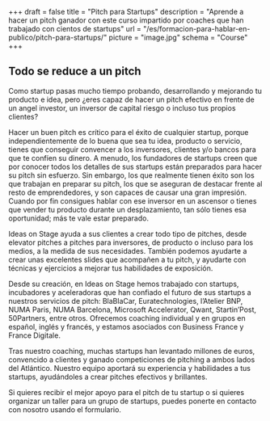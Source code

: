 +++
draft		= false
title		= "Pitch para Startups"
description = "Aprende a hacer un pitch ganador con este curso impartido por coaches que han trabajado con cientos de startups"
url	 		= "/es/formacion-para-hablar-en-publico/pitch-para-startups/"
picture		= "image.jpg"
schema		= "Course"
+++

## Todo se reduce a un pitch

Como startup pasas mucho tiempo probando, desarrollando y mejorando tu producto e idea, pero ¿eres capaz de hacer un pitch efectivo en frente de un angel investor, un inversor de capital riesgo o incluso tus propios clientes?

Hacer un buen pitch es crítico para el éxito de cualquier startup, porque independientemente de lo buena que sea tu idea, producto o servicio, tienes que conseguir convencer a los inversores, clientes y/o bancos para que te confíen su dinero. A menudo, los fundadores de startups creen que por conocer todos los detalles de sus startups están preparados para hacer su pitch sin esfuerzo. Sin embargo, los que realmente tienen éxito son los que trabajan en preparar su pitch, los que se aseguran de destacar frente al resto de emprendedores, y son capaces de causar una gran impresión. Cuando por fin consigues hablar con ese inversor en un ascensor o tienes que vender tu producto durante un desplazamiento, tan sólo tienes esa oportunidad; más te vale estar preparado.

Ideas on Stage ayuda a sus clientes a crear todo tipo de pitches, desde elevator pitches a pitches para inversores, de producto o incluso para los medios, a la medida de sus necesidades. También podemos ayudarte a crear unas excelentes slides que acompañen a tu pitch, y ayudarte con técnicas y ejercicios a mejorar tus habilidades de exposición. 

Desde su creación, en Ideas on Stage hemos trabajado con startups, incubadores y aceleradoras que han confiado el futuro de sus startups a nuestros servicios de pitch: BlaBlaCar, Euratechnologies, l’Atelier BNP, NUMA Paris, NUMA Barcelona, Microsoft Accelerator, Qwant, Startin’Post, 50Partners, entre otros. Ofrecemos coaching individual y en grupos en español, inglés y francés, y estamos asociados con Business France y France Digitale.

Tras nuestro coaching, muchas startups han levantado millones de euros, convencido a clientes y ganado competiciones de pitching a ambos lados del Atlántico. Nuestro equipo aportará su experiencia y habilidades a tus startups, ayudándoles a crear pitches efectivos y brillantes.

Si quieres recibir el mejor apoyo para el pitch de tu startup o si quieres organizar un taller para un grupo de startups, puedes ponerte en contacto con nosotro usando el formulario.
